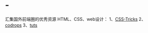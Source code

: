 # -
汇集国外前端圈的优秀资源
HTML、CSS、web设计：
1、[CSS-Tricks](https://css-tricks.com/)
2、[codrops](http://tympanus.net/codrops/)
3、[tuts](https://webdesign.tutsplus.com/ebooks)
